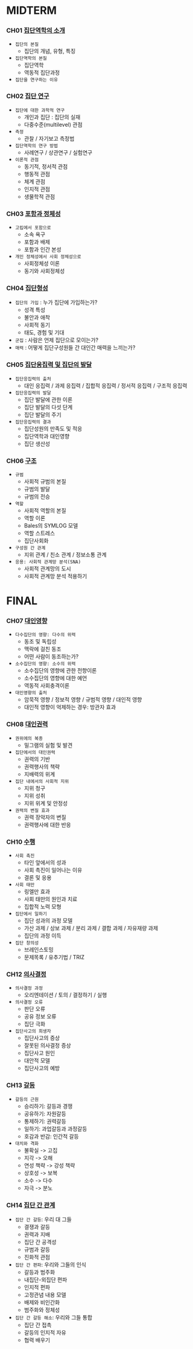 # MIDTERM

### CH01 [집단역학의 소개](./CH01.md)
- `집단의 본질`
	- 집단의 개념, 유형, 특징
- `집단역학의 본질`
	- 집단역학
	- 역동적 집단과정
- `집단을 연구하는 이유`

### CH02 [집단 연구](./CH02.md)
- `집단에 대한 과학적 연구`
	- 개인과 집단 : 집단의 실재
	- 다중수준(multilevel) 관점
- `측정`
	- 관찰 / 자기보고 측정법
- `집단역학의 연구 방법`
	- 사례연구 / 상관연구 / 실험연구
- `이론적 관점`
	- 동기적, 정서적 관점
	- 행동적 관점
	- 체계 관점
	- 인지적 관점
	- 생물학적 관점

### CH03 [포함과 정체성](./CH03.md)
- `고립에서 포함으로`
	- 소속 욕구
	- 포함과 배제
	- 포함과 인간 본성
- `개인 정체성에서 사회 정체성으로`
	- 사회정체성 이론
	- 동기와 사회정체성

### CH04 [집단형성](./CH04.md)
- `집단의 가입` : 누가 집단에 가입하는가?
	- 성격 특성
	- 불안과 애착
	- 사회적 동기
	- 태도, 경험 및 기대
- `군집` : 사람은 언제 집단으로 모이는가?
- `매력` : 어떻게 집단구성원들 간 대인간 매력을 느끼는가?

### CH05 [집단응집력 및 집단의 발달](./CH05.md)
- `집단응집력의 출처`
	- 대인 응집력 / 과제 응집력 / 집합적 응집력 / 정서적 응집력 / 구조적 응집력
- `집단응집력의 발달`
	- 집단 발달에 관한 이론
	- 집단 발달의 다섯 단계
	- 집단 발달의 주기
- `집단응집력의 결과`
	- 집단성원의 만족도 및 적응
	- 집단역학과 대인영향
	- 집단 생산성

### CH06 [구조](./CH06.md)
- `규범`
	- 사회적 규범의 본질
	- 규범의 발달
	- 규범의 전승
- `역할`
	- 사회적 역할의 본질
	- 역할 이론
	- Bales의 SYMLOG 모델
	- 역할 스트레스
	- 집단사회화
- `구성원 간 관계`
	- 지위 관계 / 친소 관계 / 정보소통 관계
- `응용: 사회적 관계망 분석(SNA)`
	- 사회적 관계망의 도시
	- 사회적 관계망 분석 적용하기

# FINAL

### CH07 [대인영향](./CH07.md)
- `다수집단의 영향: 다수의 위력`
	- 동조 및 독립성
	- 맥락에 걸친 동조
	- 어떤 사람이 동조하는가?
- `소수집단의 영향: 소수의 위력`
	- 소수집단의 영향에 관한 전향이론
	- 소수집단의 영향에 대한 예언
	- 역동적 사회충격이론
- `대인영향의 출처`
	- 암묵적 영향 / 정보적 영향 / 규범적 영향 / 대인적 영향
	- 대인적 영향이 억제하는 경우: 방관자 효과

### CH08 [대인권력](./CH08.md)
- `권위에의 복종`
	- 밀그램의 실험 및 발견
- `집단에서의 대인권력`
	- 권력의 기반
	- 권력행사의 책략
	- 지배력의 위계
- `집단 내에서의 사회적 지위`
	- 지위 청구
	- 지위 성취
	- 지위 위계 및 안정성
- `권력의 변질 효과`
	- 권력 장악자의 변질
	- 권력행사에 대한 반응

### CH10 [수행](./CH10.md)
- `사회 촉진`
	- 타인 앞에서의 성과
	- 사회 촉진이 일어나는 이유
	- 결론 및 응용
- `사회 태만`
	- 링엘만 효과
	- 사회 태만의 원인과 치료
	- 집합적 노력 모형
- `집단에서 일하기`
	- 집단 성과의 과정 모델
	- 가산 과제 / 상보 과제 / 분리 과제 / 결합 과제 / 자유재량 과제
	- 집단의 과정 이득
- `집단 창의성`
	- 브레인스토밍
	- 문제목록 / 유추기법 / TRIZ

### CH12 [의사결정](./CH12.md)
- `의사결정 과정`
	- 오리엔테이션 / 토의 / 결정하기 / 실행
- `의사결정 오류`
	- 판단 오류
	- 공유 정보 오류
	- 집단 극화
- `집단사고의 희생자`
	- 집단사고의 증상
	- 잘못된 의사결정 증상
	- 집단사고 원인
	- 대안적 모델
	- 집단사고의 예방

### CH13 [갈등](./CH13.md)
- `갈등의 근원`
	- 승리하기: 갈등과 경쟁
	- 공유하기: 자원갈등
	- 통제하기: 권력갈등
	- 일하기: 과업갈등과 과정갈등
	- 호감과 반감: 인간적 갈등
- `대치와 격화`
	- 불확실 -> 고집
	- 지각 -> 오해
	- 연성 책략 -> 강성 책략
	- 상호성 -> 보복
	- 소수 -> 다수
	- 자극 -> 분노

### CH14 [집단 간 관계](./CH14.md)
- `집단 간 갈등`: 우리 대 그들
	- 결쟁과 갈등
	- 권력과 지배
	- 집단 간 공격성
	- 규범과 갈등
	- 진화적 관점
- `집단 간 편파`: 우리와 그들의 인식
	- 갈등과 범주화
	- 내집단-외집단 편파
	- 인지적 편파
	- 고정관념 내용 모델
	- 배제와 비인간화
	- 범주화와 정체성
- `집단 간 갈등 해소`: 우리와 그들 통합
	- 집단 간 접촉
	- 갈등의 인지적 자유
	- 협력 배우기